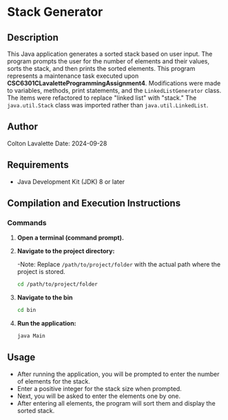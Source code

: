 # Stack Generator

## Description
This Java application generates a sorted stack based on user input. 
The program prompts the user for the number of elements and their values, 
sorts the stack, and then prints the sorted elements. 
This program represents a maintenance task executed upon **CSC6301CLavaletteProgrammingAssignment4**. 
Modifications were made to variables, methods, print statements, and the `LinkedListGenerator` class. 
The items were refactored to replace "linked list" with "stack." 
The `java.util.Stack` class was imported rather than `java.util.LinkedList`.

## Author
Colton Lavalette
Date: 2024-09-28

## Requirements
- Java Development Kit (JDK) 8 or later

## Compilation and Execution Instructions

### Commands
1. **Open a terminal (command prompt).**
2. **Navigate to the project directory:**
   
   -Note: Replace `/path/to/project/folder` with the actual path where the project is stored.
   ```bash
   cd /path/to/project/folder
   ```
3. **Navigate to the bin**
   ```bash
   cd bin
   ```
4. **Run the application:**
   ```bash
   java Main
   ```

## Usage
- After running the application, you will be prompted to enter the number of elements for the stack.
- Enter a positive integer for the stack size when prompted.
- Next, you will be asked to enter the elements one by one.
- After entering all elements, the program will sort them and display the sorted stack.
